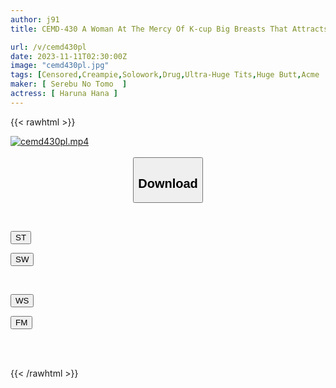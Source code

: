```yaml
---
author: j91
title: CEMD-430 A Woman At The Mercy Of K-cup Big Breasts That Attracts Men ~4SEX With Raw Creampie~ Hana Haruna

url: /v/cemd430pl
date: 2023-11-11T02:30:00Z
image: "cemd430pl.jpg"
tags: [Censored,Creampie,Solowork,Drug,Ultra-Huge Tits,Huge Butt,Acme · Orgasm	]
maker: [ Serebu No Tomo  ]
actress: [ Haruna Hana ]
---
```



{{< rawhtml >}}

<div class="video" data-videoid="dq0Ypr2J4mCkL6w">
    <a href="javascript:;">
        <img src="https://my.j91.asia/v/cemd430pl/cemd430pl.jpg" width="WIDTH" height="HEIGHT" alt="cemd430pl.mp4" loading="lazy">
    </a>
</div>

<script type="text/javascript" src="https://j91.asia/asset/on-demand-st.js"></script>

<br>
  <link rel="stylesheet" href="https://j91.asia/asset/bs5.css">
  
  <center>
  <button class="btn btn-primary" type="button" data-bs-toggle="collapse" data-bs-target=".multi-collapse" aria-expanded="false" aria-controls="multiCollapseExample1 multiCollapseExample2"><h2>Download</h2></button></center>
</p>
<div class="row">
  <div class="col">
    <div class="collapse multi-collapse" id="multiCollapseExample1">
      <div class="card card-body">
	      	      <br>
<div class="buttons">  
<p><a href="https://streamtape.to/v/dq0Ypr2J4mCkL6w" target="_blank"><button class="btn-hover color-3"><i class="fa fa-download"></i> ST</button></a></p>
<p><a href="https://sfastwish.com/nclk9l5cqkz4" target="_blank"><button class="btn-hover color-2"><i class="fa fa-download"></i> SW</button></a></p></div>
    </div>
  </div>
</div>
  <div class="col">
    <div class="collapse multi-collapse" id="multiCollapseExample2">
      <div class="card card-body">
	      <br>
<div class="buttons">
<p><a href="javascript:;" target="_blank"><button class="btn-hover color-9"><i class="fa fa-download"></i> WS</button></a></p>
<p><a href="javascript:;" target="_blank"><button class="btn-hover color-8"><i class="fa fa-download"></i> FM</button></a></p></div>
<br><br>
      </div>
    </div>
  </div>
</div>

{{< /rawhtml >}}

